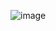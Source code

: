 ![image](https://user-images.githubusercontent.com/63789702/187475537-9ffcf6ff-2c86-4b17-a259-f965e488395b.png)
